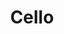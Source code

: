 ---
git: https://github.com/orangeduck/Cello
logohandle: libcello
sort: libcello
title: Cello
twitter: https://x.com/anorangeduck
website: http://libcello.org/
---